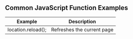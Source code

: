 ## Common JavaScript Function Examples

|Example|Description|
|-----|-----|
|location.reload();|Refreshes the current page|
